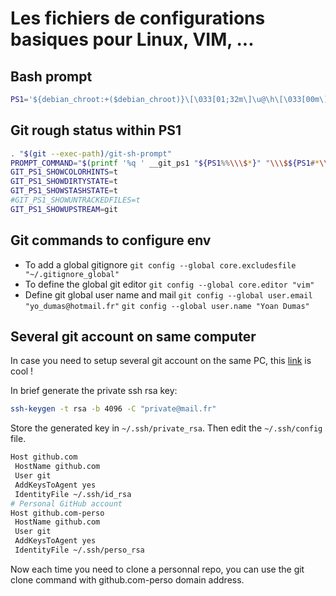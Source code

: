 # Les fichiers de configurations basiques pour Linux, VIM, ...

## Bash prompt
```bash
PS1='${debian_chroot:+($debian_chroot)}\[\033[01;32m\]\u@\h\[\033[00m\]:\[\033[01;34m\]\w\[\033[00m\]\[\033[01;30m\][`date +%Hh%M`]\[\033[00m\]\$ '
```
## Git rough status within PS1
```bash
. "$(git --exec-path)/git-sh-prompt"
PROMPT_COMMAND="$(printf '%q ' __git_ps1 "${PS1%%\\\$*}" "\\\$${PS1#*\\\$}");$PROMPT_COMMAND"
GIT_PS1_SHOWCOLORHINTS=t
GIT_PS1_SHOWDIRTYSTATE=t
GIT_PS1_SHOWSTASHSTATE=t
#GIT_PS1_SHOWUNTRACKEDFILES=t
GIT_PS1_SHOWUPSTREAM=git
```

## Git commands to configure env
- To add a global gitignore
`git config --global core.excludesfile "~/.gitignore_global"`
- To define the global git editor
`git config --global core.editor "vim"`
- Define git global user name and mail
`git config --global user.email "yo_dumas@hotmail.fr"`
`git config --global user.name "Yoan Dumas"`

## Several git account on same computer
In case you need to setup several git account on the same PC, this [link](https://medium.com/@xiaolishen/use-multiple-ssh-keys-for-different-github-accounts-on-the-same-computer-7d7103ca8693) is cool !

In brief generate the private ssh rsa key:
```bash
ssh-keygen -t rsa -b 4096 -C "private@mail.fr"
```

Store the generated key in `~/.ssh/private_rsa`. Then edit the `~/.ssh/config` file.
```bash
Host github.com
 HostName github.com
 User git
 AddKeysToAgent yes
 IdentityFile ~/.ssh/id_rsa
# Personal GitHub account
Host github.com-perso
 HostName github.com
 User git
 AddKeysToAgent yes
 IdentityFile ~/.ssh/perso_rsa
```

Now each time you need to clone a personnal repo, you can use the git clone command with github.com-perso domain address.

